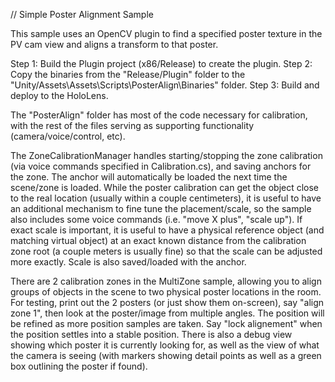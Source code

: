 // Simple Poster Alignment Sample

This sample uses an OpenCV plugin to find a specified poster texture in the PV cam view and aligns
a transform to that poster.

Step 1: Build the Plugin project (x86/Release) to create the plugin.
Step 2: Copy the binaries from the "Release/Plugin" folder to the "Unity/Assets\Assets\Scripts\PosterAlign\Binaries"
folder.
Step 3: Build and deploy to the HoloLens.

The "PosterAlign" folder has most of the code necessary for calibration, with the rest of the
files serving as supporting functionality (camera/voice/control, etc).

The ZoneCalibrationManager handles starting/stopping the zone calibration (via voice commands 
specified in Calibration.cs), and saving anchors for the zone.  The anchor will automatically be 
loaded the next time the scene/zone is loaded.
While the poster calibration can get the object close to the real location (usually within a couple 
centimeters), it is useful to have an additional mechanism to fine tune the placement/scale, so the 
sample also includes some voice commands (i.e. "move X plus", "scale up").  If exact scale is important, 
it is useful to have a physical reference object (and matching virtual object) at an exact known distance 
from the calibration zone root (a couple meters is usually fine) so that the scale can be adjusted more 
exactly.  Scale is also saved/loaded with the anchor.

There are 2 calibration zones in the MultiZone sample, allowing you to align groups of objects in the scene
to two physical poster locations in the room.  
For testing, print out the 2 posters (or just show them on-screen), say "align zone 1", then look at
the poster/image from multiple angles.  The position will be refined as more position samples are taken.
Say "lock alignement" when the position settles into a stable position.  There is also a debug view showing 
which poster it is currently looking for, as well as the view of what the camera is seeing (with markers
showing detail points as well as a green box outlining the poster if found).

